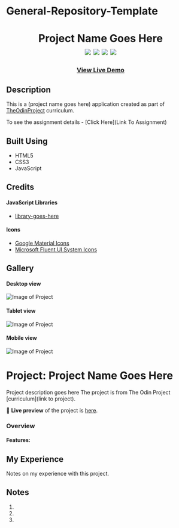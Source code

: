 # General-Repository-Template
<div  align=center>
	<h1>Project Name Goes Here
	<br>
		<img src="https://img.shields.io/static/v1?label=&message=HTML&color=E34F26&style=for-the-badge&logo=HTML5&logoColor=white&logoWidth=&labelColor=&link=">
		<img src="https://img.shields.io/static/v1?label=&message=CSS&color=1572B6&style=for-the-badge&logo=CSS3&logoColor=white&logoWidth=&labelColor=&link=">
		<img src="https://img.shields.io/static/v1?label=&message=Javascript&color=F7DF1E&style=for-the-badge&logo=javascript&logoColor=black&logoWidth=&labelColor=&link=">
		<img src="https://img.shields.io/static/v1?label=&message=Webpack&color=8DD6F9&style=for-the-badge&logo=webpack&logoColor=black&logoWidth=&labelColor=&link=">
		<!-- Generate logos with text from https://simpleicons.org/ -->
	<br>
	</h1>
	<h3><b><a href="#Live Link To Project">View Live Demo</a></b></h3>
</div>


## Description

This is a (project name goes here) application created as part of [TheOdinProject](https://www.theodinproject.com) curriculum.

To see the assignment details - [Click Here](Link To Assignment)

## Built Using

-   HTML5
-   CSS3 
-   JavaScript 

## Credits

#### JavaScript Libraries

-   [library-goes-here](https://date-fns.org/)

#### Icons

-   [Google Material Icons](https://fonts.google.com/icons?icon.set=Material+Icons)
-   [Microsoft Fluent UI System Icons](https://github.com/microsoft/fluentui-system-icons)

## Gallery

#### Desktop view

![Image of Project](./readme-assets/Desktop.png)

#### Tablet view

![Image of Project](./readme-assets/Tablet.png)

#### Mobile view

![Image of Project](./readme-assets/Mobile.png)

# Project: Project Name Goes Here
  Project description goes here
  The project is from The Odin Project [curriculum](link to project).

🔗 **Live preview** of the project is [here]().

### Overview
#### **Features:**



## My Experience

Notes on my experience with this project. 



## Notes

1.
2.
3.



